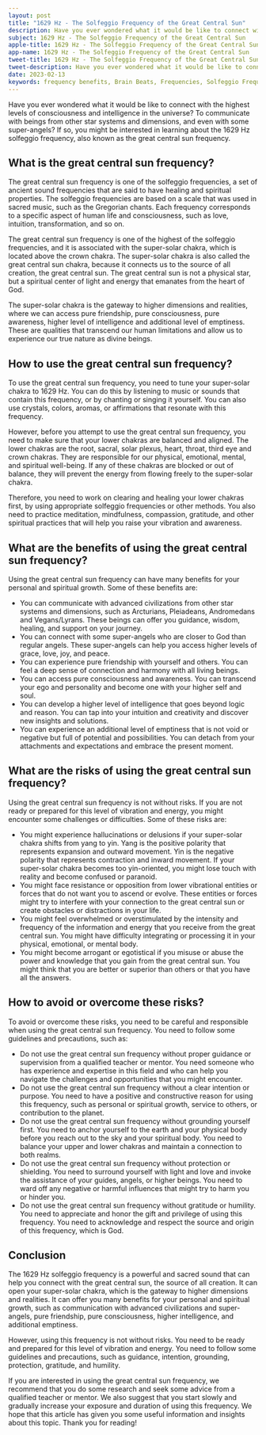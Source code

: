 ```yaml
---
layout: post
title: "1629 Hz - The Solfeggio Frequency of the Great Central Sun"
description: Have you ever wondered what it would be like to connect with the highest levels of consciousness and intelligence in the universe? To communicate with beings from other star systems and dimensions, and even with some super-angels? If so, you might be interested in learning about the 1629 Hz solfeggio frequency, also known as the great central sun frequency.
subject: 1629 Hz - The Solfeggio Frequency of the Great Central Sun
apple-title: 1629 Hz - The Solfeggio Frequency of the Great Central Sun
app-name: 1629 Hz - The Solfeggio Frequency of the Great Central Sun
tweet-title: 1629 Hz - The Solfeggio Frequency of the Great Central Sun
tweet-description: Have you ever wondered what it would be like to connect with the highest levels of consciousness and intelligence in the universe? To communicate with beings from other star systems and dimensions, and even with some super-angels? If so, you might be interested in learning about the 1629 Hz solfeggio frequency, also known as the great central sun frequency.
date: 2023-02-13
keywords: frequency benefits, Brain Beats, Frequencies, Solfeggio Frequency, super-solar chakra, great central sun frequency, 1629 Hz, Brain wave entrainment, sound therapy, 1629 Hz frequency benefits
---
```


Have you ever wondered what it would be like to connect with the highest levels of consciousness and intelligence in the universe? To communicate with beings from other star systems and dimensions, and even with some super-angels? If so, you might be interested in learning about the 1629 Hz solfeggio frequency, also known as the great central sun frequency.

## What is the great central sun frequency?

The great central sun frequency is one of the solfeggio frequencies, a set of ancient sound frequencies that are said to have healing and spiritual properties. The solfeggio frequencies are based on a scale that was used in sacred music, such as the Gregorian chants. Each frequency corresponds to a specific aspect of human life and consciousness, such as love, intuition, transformation, and so on.

The great central sun frequency is one of the highest of the solfeggio frequencies, and it is associated with the super-solar chakra, which is located above the crown chakra. The super-solar chakra is also called the great central sun chakra, because it connects us to the source of all creation, the great central sun. The great central sun is not a physical star, but a spiritual center of light and energy that emanates from the heart of God.

The super-solar chakra is the gateway to higher dimensions and realities, where we can access pure friendship, pure consciousness, pure awareness, higher level of intelligence and additional level of emptiness. These are qualities that transcend our human limitations and allow us to experience our true nature as divine beings.

## How to use the great central sun frequency?

To use the great central sun frequency, you need to tune your super-solar chakra to 1629 Hz. You can do this by listening to music or sounds that contain this frequency, or by chanting or singing it yourself. You can also use crystals, colors, aromas, or affirmations that resonate with this frequency.

However, before you attempt to use the great central sun frequency, you need to make sure that your lower chakras are balanced and aligned. The lower chakras are the root, sacral, solar plexus, heart, throat, third eye and crown chakras. They are responsible for our physical, emotional, mental, and spiritual well-being. If any of these chakras are blocked or out of balance, they will prevent the energy from flowing freely to the super-solar chakra.

Therefore, you need to work on clearing and healing your lower chakras first, by using appropriate solfeggio frequencies or other methods. You also need to practice meditation, mindfulness, compassion, gratitude, and other spiritual practices that will help you raise your vibration and awareness.

## What are the benefits of using the great central sun frequency?

Using the great central sun frequency can have many benefits for your personal and spiritual growth. Some of these benefits are:

- You can communicate with advanced civilizations from other star systems and dimensions, such as Arcturians, Pleiadeans, Andromedans and Vegans/Lyrans. These beings can offer you guidance, wisdom, healing, and support on your journey.
- You can connect with some super-angels who are closer to God than regular angels. These super-angels can help you access higher levels of grace, love, joy, and peace.
- You can experience pure friendship with yourself and others. You can feel a deep sense of connection and harmony with all living beings.
- You can access pure consciousness and awareness. You can transcend your ego and personality and become one with your higher self and soul.
- You can develop a higher level of intelligence that goes beyond logic and reason. You can tap into your intuition and creativity and discover new insights and solutions.
- You can experience an additional level of emptiness that is not void or negative but full of potential and possibilities. You can detach from your attachments and expectations and embrace the present moment.

## What are the risks of using the great central sun frequency?

Using the great central sun frequency is not without risks. If you are not ready or prepared for this level of vibration and energy, you might encounter some challenges or difficulties. Some of these risks are:

- You might experience hallucinations or delusions if your super-solar chakra shifts from yang to yin. Yang is the positive polarity that represents expansion and outward movement. Yin is the negative polarity that represents contraction and inward movement. If your super-solar chakra becomes too yin-oriented, you might lose touch with reality and become confused or paranoid.
- You might face resistance or opposition from lower vibrational entities or forces that do not want you to ascend or evolve. These entities or forces might try to interfere with your connection to the great central sun or create obstacles or distractions in your life.
- You might feel overwhelmed or overstimulated by the intensity and frequency of the information and energy that you receive from the great central sun. You might have difficulty integrating or processing it in your physical, emotional, or mental body.
- You might become arrogant or egotistical if you misuse or abuse the power and knowledge that you gain from the great central sun. You might think that you are better or superior than others or that you have all the answers.

## How to avoid or overcome these risks?

To avoid or overcome these risks, you need to be careful and responsible when using the great central sun frequency. You need to follow some guidelines and precautions, such as:

- Do not use the great central sun frequency without proper guidance or supervision from a qualified teacher or mentor. You need someone who has experience and expertise in this field and who can help you navigate the challenges and opportunities that you might encounter.
- Do not use the great central sun frequency without a clear intention or purpose. You need to have a positive and constructive reason for using this frequency, such as personal or spiritual growth, service to others, or contribution to the planet.
- Do not use the great central sun frequency without grounding yourself first. You need to anchor yourself to the earth and your physical body before you reach out to the sky and your spiritual body. You need to balance your upper and lower chakras and maintain a connection to both realms.
- Do not use the great central sun frequency without protection or shielding. You need to surround yourself with light and love and invoke the assistance of your guides, angels, or higher beings. You need to ward off any negative or harmful influences that might try to harm you or hinder you.
- Do not use the great central sun frequency without gratitude or humility. You need to appreciate and honor the gift and privilege of using this frequency. You need to acknowledge and respect the source and origin of this frequency, which is God.

## Conclusion

The 1629 Hz solfeggio frequency is a powerful and sacred sound that can help you connect with the great central sun, the source of all creation. It can open your super-solar chakra, which is the gateway to higher dimensions and realities. It can offer you many benefits for your personal and spiritual growth, such as communication with advanced civilizations and super-angels, pure friendship, pure consciousness, higher intelligence, and additional emptiness.

However, using this frequency is not without risks. You need to be ready and prepared for this level of vibration and energy. You need to follow some guidelines and precautions, such as guidance, intention, grounding, protection, gratitude, and humility.

If you are interested in using the great central sun frequency, we recommend that you do some research and seek some advice from a qualified teacher or mentor. We also suggest that you start slowly and gradually increase your exposure and duration of using this frequency. We hope that this article has given you some useful information and insights about this topic. Thank you for reading!